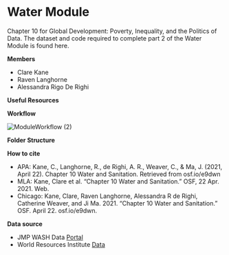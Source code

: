 # Water Module
Chapter 10 for Global Development: Poverty, Inequality, and the Politics of Data. The dataset and code required to complete part 2 of the Water Module is found here.

**Members**

* Clare Kane
* Raven Langhorne
* Alessandra Rigo De Righi 


**Useful Resources**

**Workflow**

![ModuleWorkflow (2)](https://user-images.githubusercontent.com/60409478/115761080-90ba0080-a367-11eb-87dd-5c3f9d501489.jpg)

**Folder Structure**


**How to cite**

* APA: Kane, C., Langhorne, R., de Righi, A. R., Weaver, C., & Ma, J. (2021, April 22). Chapter 10 Water and Sanitation. Retrieved from osf.io/e9dwn
* MLA: Kane, Clare et al. “Chapter 10 Water and Sanitation.” OSF, 22 Apr. 2021. Web.
* Chicago: Kane, Clare, Raven Langhorne, Alessandra R de Righi, Catherine Weaver, and Ji Ma. 2021. “Chapter 10 Water and Sanitation.” OSF. April 22. osf.io/e9dwn.

**Data source**
* JMP WASH Data [Portal](https://washdata.org/data/household#!/)
* World Resources Institute [Data](https://www.wri.org/data)
